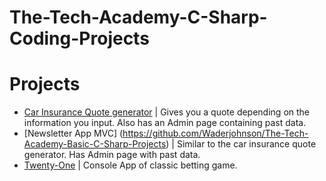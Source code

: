# The-Tech-Academy-C-Sharp-Coding-Projects

Projects
=======
* [Car Insurance Quote generator](https://github.com/Waderjohnson/The-Tech-Academy-Basic-C-Sharp-Projects/CarInsurance/CarInsurance/) | Gives you a quote depending on the information you input. Also has an Admin page containing past data.
* [Newsletter App MVC] (https://github.com/Waderjohnson/The-Tech-Academy-Basic-C-Sharp-Projects) | Similar to the car insurance quote generator. Has Admin page with past data.
* [Twenty-One](https://github.com/alexHampton/The-Tech-Academy-C-Sharp-Coding-Projects/tree/master/TwentyOne-ClassesAndObjects) | Console App of classic betting game.
